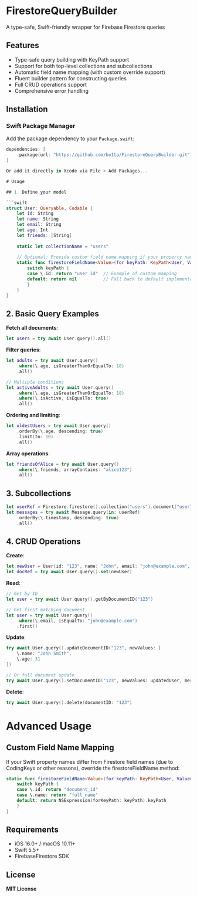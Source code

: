 # FirestoreQueryBuilder
A type-safe, Swift-friendly wrapper for Firebase Firestore queries

## Features

- Type-safe query building with KeyPath support
- Support for both top-level collections and subcollections
- Automatic field name mapping (with custom override support)
- Fluent builder pattern for constructing queries
- Full CRUD operations support
- Comprehensive error handling

## Installation

### Swift Package Manager

Add the package dependency to your `Package.swift`:

```swift
dependencies: [
    .package(url: "https://github.com/bo1ta/FirestoreQueryBuilder.git", from: "1.0.0")
]

Or add it directly in Xcode via File > Add Packages...

# Usage

## 1. Define your model

```swift
struct User: Queryable, Codable {
    let id: String
    let name: String
    let email: String
    let age: Int
    let friends: [String]
    
    static let collectionName = "users"
    
    // Optional: Provide custom field name mapping if your property names differ from Firestore fields
    static func firestoreFieldName<Value>(for keyPath: KeyPath<User, Value>) -> String? {
        switch keyPath {
        case \.id: return "user_id"  // Example of custom mapping
        default: return nil          // Fall back to default implementation
        }
    }
}
```

## 2. Basic Query Examples

**Fetch all documents**:
```swift
let users = try await User.query().all()
```

**Filter queries**:
```swift
let adults = try await User.query()
    .where(\.age, isGreaterThanOrEqualTo: 18)
    .all()

// Multiple conditions
let activeAdults = try await User.query()
    .where(\.age, isGreaterThanOrEqualTo: 18)
    .where(\.isActive, isEqualTo: true)
    .all()
```

**Ordering and limiting**:
```swift
let oldestUsers = try await User.query()
    .orderBy(\.age, descending: true)
    .limit(to: 10)
    .all()
```

**Array operations**:
```swift
let friendsOfAlice = try await User.query()
    .where(\.friends, arrayContains: "alice123")
    .all()
```

## 3. Subcollections

```swift
let userRef = Firestore.firestore().collection("users").document("user123")
let messages = try await Message.query(in: userRef)
    .orderBy(\.timestamp, descending: true)
    .all()
```

## 4. CRUD Operations

**Create**:
```swift
let newUser = User(id: "123", name: "John", email: "john@example.com", age: 30, friends: [])
let docRef = try await User.query().set(newUser)
```

**Read**:
```swift
// Get by ID
let user = try await User.query().getByDocumentID("123")

// Get first matching document
let user = try await User.query()
    .where(\.email, isEqualTo: "john@example.com")
    .first()
```

**Update**:
```swift
try await User.query().updateDocumentID("123", newValues: [
    \.name: "John Smith",
    \.age: 31
])

// Or full document update
try await User.query().setDocumentID("123", newValues: updatedUser, merge: true)
```

**Delete**:
```swift
try await User.query().delete(documentID: "123")
```

# Advanced Usage

## Custom Field Name Mapping

If your Swift property names differ from Firestore field names (due to CodingKeys or other reasons), override the firestoreFieldName method:

```swift
static func firestoreFieldName<Value>(for keyPath: KeyPath<User, Value>) -> String? {
    switch keyPath {
    case \.id: return "document_id"
    case \.name: return "full_name"
    default: return NSExpression(forKeyPath: keyPath).keyPath
    }
}
```

## Requirements

- iOS 16.0+ / macOS 10.11+ 
- Swift 5.5+
- FirebaseFirestore SDK

## License
**MIT License**
